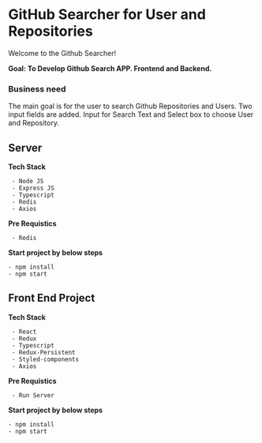 # GitHub Searcher for User and Repositories

Welcome to the Github Searcher!

**Goal: To Develop Github Search APP. Frontend and Backend.**

### Business need

The main goal is for the user to search Github Repositories and Users. Two input fields are added. Input for Search Text and Select box to choose User and Repository.

## Server

**Tech Stack**

```
 - Node JS
 - Express JS
 - Typescript
 - Redis
 - Axios
```

**Pre Requistics**

```
 - Redis
```

**Start project by below steps**

```
- npm install
- npm start
```

## Front End Project

**Tech Stack**

```
 - React
 - Redux
 - Typescript
 - Redux-Persistent
 - Styled-components
 - Axios
```

**Pre Requistics**

```
 - Run Server
```

**Start project by below steps**

```
- npm install
- npm start
```
